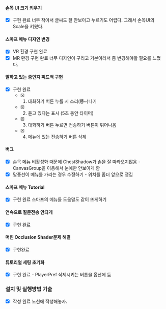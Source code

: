 #### 손목 UI 크기 키우기
- [x] 구현 완료
너무 작아서 글씨도 잘 안보이고 누르기도 어렵다. 그래서 손목UI의 Scale을 키웠다.
#### 스마프 메뉴 디자인 변경
- [x] VR 환경 구현 완료
- [x] MR 환경 구현 완료
너무 디자인이 구리고 기본이라서 좀 변경해야할 필요를 느꼈다.
#### 말하고 있는 중인지 피드백 구현
- [x] 구현 완료
	- [x] 1) 대화하기 버튼 누를 시 소리(똥~)나기
	- [x] 2) 듣고 있다는 표시 (5초 동안 타이머)
	- [x] 3) 대화하기 버튼 누르면 전송하기 버튼이 튀어나옴
	- [x] 4) 메뉴에 있는 전송하기 버튼 삭제
#### 버그
- [x] 손목 메뉴 비활성화 때문에 ChestShadow가 손을 잘 따라오지않음 - CanvasGroup을 이용해서 눈에만 안보이게 함
- [x] 말풍선이 메뉴를 가리는 경우 수정하기 - 위치를 좀더 앞으로 땡김
#### 스마프 메뉴 Tutorial
- [x] 구현 완료
스마프의 메뉴들 도움말도 같이 뜨게하기
#### 연속으로 질문전송 안되게
- [x] 구현 완료
#### 머핀 Occlusion Shader문제 해결
- [x] 구현완료
#### 튜토리얼 세팅 초기화
- [x] 구현 완료 - PlayerPref 삭제시키는 버튼을 옵션에 둠
### 설치 및 실행방법 기술
- [x] 작성 완료
노션에 작성해놓자.